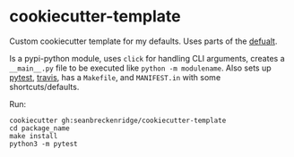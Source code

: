 # cookiecutter-template

Custom cookiecutter template for my defaults. Uses parts of the [defualt](https://github.com/audreyr/cookiecutter-pypackage).

Is a pypi-python module, uses `click` for handling CLI arguments, creates a `__main__.py` file to be executed like `python -m modulename`. Also sets up [pytest](https://docs.pytest.org/en/latest/), [travis](https://travis-ci.org/), has a `Makefile`, and `MANIFEST.in` with some shortcuts/defaults.

Run:

```
cookiecutter gh:seanbreckenridge/cookiecutter-template
cd package_name
make install
python3 -m pytest
```

